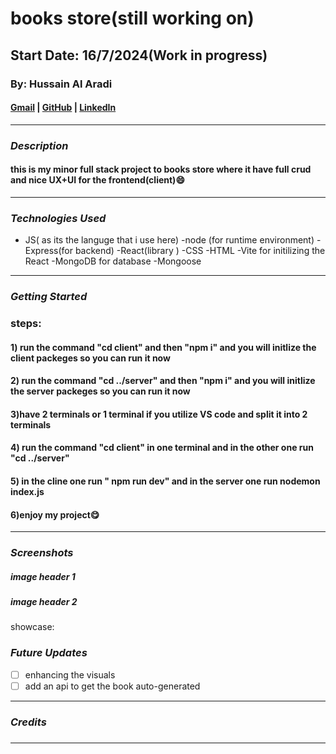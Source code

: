 # books store(still working on)

## Start Date: 16/7/2024(Work in progress)

### By: Hussain Al Aradi

#### [Gmail](hussainAradi.ha@gmail.com) | [GitHub](https://github.com/HussainALAradi5) | [LinkedIn](https://www.linkedin.com/in/hussainalaradi/)

---

### **_Description_**

#### this is my minor full stack project to books store where it have full crud and nice UX+UI for the frontend(client)😄

---

### **_Technologies Used_**

- JS( as its the languge that i use here)
  -node (for runtime environment)
  -Express(for backend)
  -React(library )
  -CSS
  -HTML
  -Vite for initilizing the React
  -MongoDB for database
  -Mongoose

---

### **_Getting Started_**

### steps:

#### 1) run the command "cd client" and then "npm i" and you will initlize the client packeges so you can run it now

#### 2) run the command "cd ../server" and then "npm i" and you will initlize the server packeges so you can run it now

#### 3)have 2 terminals or 1 terminal if you utilize VS code and split it into 2 terminals

#### 4) run the command "cd client" in one terminal and in the other one run "cd ../server"

#### 5) in the cline one run " npm run dev" and in the server one run nodemon index.js

#### 6)enjoy my project😋

---

### **_Screenshots_**

##### image header 1

##### image header 2

showcase:

### **_Future Updates_**

- [ ] enhancing the visuals
- [ ] add an api to get the book auto-generated

---

### **_Credits_**

#####

#####

---
